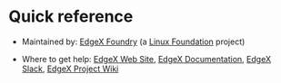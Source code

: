# Quick reference

- Maintained by: [EdgeX Foundry](https://www.edgexfoundry.org) (a [Linux Foundation](https://www.linuxfoundation.org/) project)

- Where to get help: [EdgeX Web Site](https://www.edgexfoundry.com), [EdgeX Documentation](https://docs.edgexfoundry.com), [EdgeX Slack](https://edgexfoundry.slack.com/), [EdgeX Project Wiki](https://wiki.edgexfoundry.org)